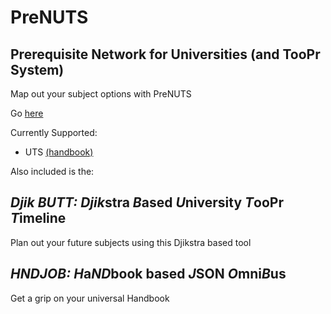 # PreNUTS
## Prerequisite Network for Universities (and TooPr System)

Map out your subject options with PreNUTS

Go [here](http://www.itsjustmustafa.github.io/PreNUTS)

Currently Supported:
- UTS [(handbook)](http://www.handbook.uts.edu.au/)

Also included is the:
## _Djik BUTT:_ *Djik*stra *B*ased *U*niversity *T*ooPr *T*imeline

Plan out your future subjects using this Djikstra based tool

## _HNDJOB:_ *H*a*ND*book based *J*SON *O*mni*B*us

Get a grip on your universal Handbook

